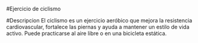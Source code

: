 #Ejercicio de ciclismo

#Descripcion
El ciclismo es un ejercicio aeróbico que mejora la resistencia cardiovascular, fortalece las piernas y ayuda a mantener un estilo de vida activo. Puede practicarse al aire libre o en una bicicleta estática.
